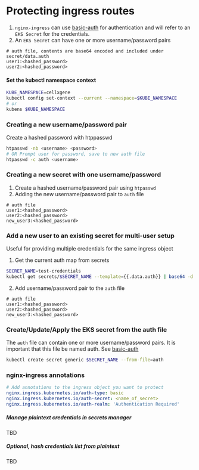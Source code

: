 # Protecting ingress routes
1. `nginx-ingress` can use [basic-auth][1] for authentication and will
refer to an `EKS Secret` for the credentials.
2. An `EKS Secret` can have one or more username/password pairs

```
# auth file, contents are base64 encoded and included under secret/data.auth
user1:<hashed_password>
user2:<hashed_password>
```

#### Set the kubectl namespace context
```sh
KUBE_NAMESPACE=cellxgene
kubectl config set-context --current --namespace=$KUBE_NAMESPACE
# or
kubens $KUBE_NAMESPACE
```

### Creating a new username/password pair
Create a hashed password with htppasswd
```sh
htpasswd -nb <username> <password>
# OR Prompt user for password, save to new auth file
htpasswd -c auth <username>
```

### Creating a new secret with one username/password
1. Create a hashed username/password pair using `htpasswd`
2. Adding the new username/password pair to `auth` file
```
# auth file
user1:<hashed_password>
user2:<hashed_password>
new_user3:<hashed_password>
```

### Add a new user to an existing secret for multi-user setup
Useful for providing multiple credentials for the same ingress object
1. Get the current auth map from secrets
```sh
SECRET_NAME=test-credentials
kubectl get secrets/$SECRET_NAME --template={{.data.auth}} | base64 -d > auth
```
2. Add username/password pair to the `auth` file
```
# auth file
user1:<hashed_password>
user2:<hashed_password>
new_user3:<hashed_password>
```

### Create/Update/Apply the EKS secret from the auth file
The `auth` file can contain one or more username/password pairs.
It is important that this file be named auth. See [basic-auth][1]
```sh
kubectl create secret generic $SECRET_NAME --from-file=auth 
```

### nginx-ingress annotations
```yaml
# Add annotations to the ingress object you want to protect
nginx.ingress.kubernetes.io/auth-type: basic
nginx.ingress.kubernetes.io/auth-secret: <name_of_secret>
nginx.ingress.kubernetes.io/auth-realm: 'Authentication Required'
```

##### Manage plaintext credentials in secrets manager
TBD
##### Optional, hash credentials list from plaintext
TBD

[1]: https://kubernetes.github.io/ingress-nginx/examples/auth/basic/ "basic-auth"
